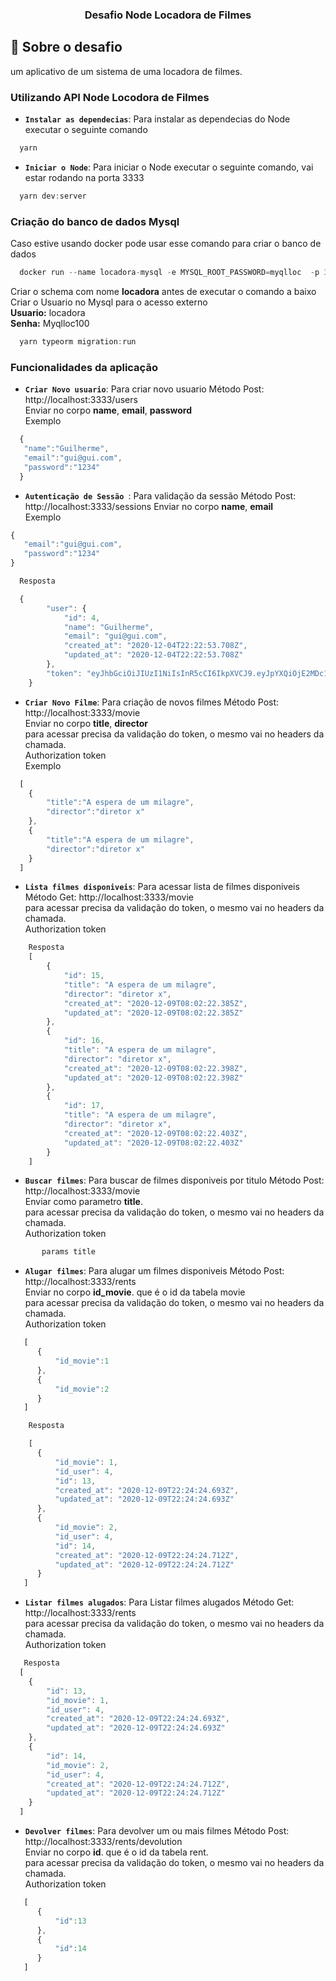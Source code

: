 
<h3 align="center">
  Desafio Node Locadora de Filmes
</h3>


## :rocket: Sobre o desafio

um aplicativo de um sistema de uma locadora de filmes.

### Utilizando API Node Locodora de Filmes

- **`Instalar as dependecias`**:  Para instalar as dependecias do Node executar o seguinte comando

```js
  yarn 
```

- **`Iniciar o Node`**:  Para iniciar o Node executar o seguinte comando, vai estar rodando na porta 3333  

```js
  yarn dev:server
```


### Criação do banco de dados Mysql


Caso estive usando docker pode usar esse comando para criar o banco de dados

```js
  docker run --name locadora-mysql -e MYSQL_ROOT_PASSWORD=myqlloc  -p 3306:3306 -d mysql 
```


Criar o schema com nome <Strong>locadora</Strong> antes de executar o comando a baixo<br>
Criar o Usuario no Mysql para o acesso externo 
<br>
<Strong>Usuario:</Strong> locadora<br>
<Strong>Senha:</Strong> Myqlloc100
 

```js
  yarn typeorm migration:run
```




### Funcionalidades da aplicação


- **`Criar Novo usuario`**:  Para criar novo usuario Método Post: http://localhost:3333/users<br>
 Enviar no corpo <Strong>name</Strong>, <Strong>email</Strong>, <Strong>password </Strong> <br>
 Exemplo
```js
  {
   "name":"Guilherme",
   "email":"gui@gui.com",
   "password":"1234"
  }
```


- **`Autenticação de Sessão `**:  Para validação da sessão Método Post:  http://localhost:3333/sessions
 Enviar no corpo <Strong>name</Strong>, <Strong>email</Strong> <br>
 Exemplo

```js
{
   "email":"gui@gui.com",
   "password":"1234"
}

  Resposta

  {
		"user": {
			"id": 4,
			"name": "Guilherme",
			"email": "gui@gui.com",
			"created_at": "2020-12-04T22:22:53.708Z",
			"updated_at": "2020-12-04T22:22:53.708Z"
		},
		"token": "eyJhbGciOiJIUzI1NiIsInR5cCI6IkpXVCJ9.eyJpYXQiOjE2MDc1MzEwNDMsImV4cCI6MTYwNzYxNzQ0Mywic3ViIjoiNCJ9._iCbrEEAMJpulRINUgNcgWZUHzgf3t_Np8Q7hK73Ozg"
	}

```


- **`Criar Novo Filme`**:  Para criação de novos filmes Método Post: http://localhost:3333/movie <br>
     Enviar no corpo <Strong>title</Strong>, <Strong>director</Strong> <br>
     para acessar precisa da validação do token, o mesmo vai no headers da chamada.<br>
     Authorization token <br>
     Exemplo
```js
  [
    {
        "title":"A espera de um milagre",
        "director":"diretor x"
    },
    {
        "title":"A espera de um milagre",
        "director":"diretor x"
    }
  ]
```


- **`Lista filmes disponiveis`**:  Para acessar lista de filmes disponiveis Método Get: http://localhost:3333/movie <br>
     para acessar precisa da validação do token, o mesmo vai no headers da chamada.<br>
     Authorization token
```js
    Resposta
    [
        {
            "id": 15,
            "title": "A espera de um milagre",
            "director": "diretor x",
            "created_at": "2020-12-09T08:02:22.385Z",
            "updated_at": "2020-12-09T08:02:22.385Z"
        },
        {
            "id": 16,
            "title": "A espera de um milagre",
            "director": "diretor x",
            "created_at": "2020-12-09T08:02:22.398Z",
            "updated_at": "2020-12-09T08:02:22.398Z"
        },
        {
            "id": 17,
            "title": "A espera de um milagre",
            "director": "diretor x",
            "created_at": "2020-12-09T08:02:22.403Z",
            "updated_at": "2020-12-09T08:02:22.403Z"
        }
    ]
```


- **`Buscar filmes`**:  Para buscar de filmes disponiveis por titulo Método Post: http://localhost:3333/movie <br>
     Enviar como parametro <Strong>title</Strong>.<br>
     para acessar precisa da validação do token, o mesmo vai no headers da chamada.<br>
     Authorization token
```js
       params title
```



- **`Alugar filmes`**:  Para alugar um filmes disponiveis Método Post: http://localhost:3333/rents <br>
     Enviar no corpo <Strong>id_movie</Strong>. que é o id da tabela movie  <br>
     para acessar precisa da validação do token, o mesmo vai no headers da chamada.<br>
     Authorization token
```js
   [
      {
          "id_movie":1
      },
      {
          "id_movie":2
      }
   ]

    Resposta

    [
      {
          "id_movie": 1,
          "id_user": 4,
          "id": 13,
          "created_at": "2020-12-09T22:24:24.693Z",
          "updated_at": "2020-12-09T22:24:24.693Z"
      },
      {
          "id_movie": 2,
          "id_user": 4,
          "id": 14,
          "created_at": "2020-12-09T22:24:24.712Z",
          "updated_at": "2020-12-09T22:24:24.712Z"
      }
   ]
```



- **`Listar filmes alugados`**:  Para Listar filmes alugados Método Get: http://localhost:3333/rents <br>
     para acessar precisa da validação do token, o mesmo vai no headers da chamada. <br>
     Authorization token
```js
   Resposta
  [
    {
        "id": 13,
        "id_movie": 1,
        "id_user": 4,
        "created_at": "2020-12-09T22:24:24.693Z",
        "updated_at": "2020-12-09T22:24:24.693Z"
    },
    {
        "id": 14,
        "id_movie": 2,
        "id_user": 4,
        "created_at": "2020-12-09T22:24:24.712Z",
        "updated_at": "2020-12-09T22:24:24.712Z"
    }
  ]
```



- **`Devolver filmes`**:  Para devolver um ou mais filmes Método Post: http://localhost:3333/rents/devolution <br>
     Enviar no corpo <Strong>id</Strong>. que é o id da tabela rent.  <br>
     para acessar precisa da validação do token, o mesmo vai no headers da chamada.<br>
     Authorization token
```js
   [
      {
          "id":13
      },
      {
          "id":14
      }
   ]
```
